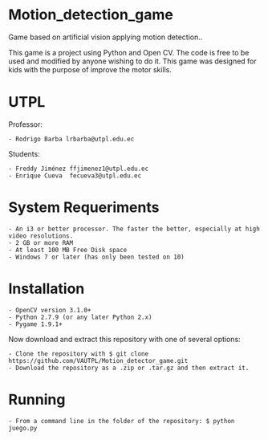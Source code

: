# Motion_detection_game
Game based on artificial vision applying motion detection..

This game is a project using Python and Open CV. The code is free to be used and modified by anyone wishing to do it. This game was designed for kids with the purpose of improve the motor skills.

# UTPL

Professor:

    - Rodrigo Barba lrbarba@utpl.edu.ec
  
Students:

    - Freddy Jiménez ffjimenez1@utpl.edu.ec
    - Enrique Cueva  fecueva3@utpl.edu.ec
    
# System Requeriments
    - An i3 or better processor. The faster the better, especially at high video resolutions.
    - 2 GB or more RAM
    - At least 100 MB Free Disk space
    - Windows 7 or later (has only been tested on 10)
    
# Installation
    - OpenCV version 3.1.0+
    - Python 2.7.9 (or any later Python 2.x)
    - Pygame 1.9.1+
Now download and extract this repository with one of several options:

    - Clone the repository with $ git clone https://github.com/VAUTPL/Motion_detector_game.git
    - Download the repository as a .zip or .tar.gz and then extract it.
    
# Running
    - From a command line in the folder of the repository: $ python juego.py
